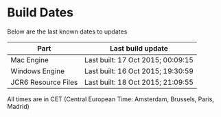 # Build Dates

Below are the last known dates to updates

Part | Last build update
-----|-----
Mac Engine | Last built: 17 Oct 2015; 00:09:15
Windows Engine | Last built: 16 Oct 2015; 19:30:59
JCR6 Resource Files | Last built: 18 Oct 2015; 21:09:55
All times are in CET (Central European Time: Amsterdam, Brussels, Paris, Madrid)



